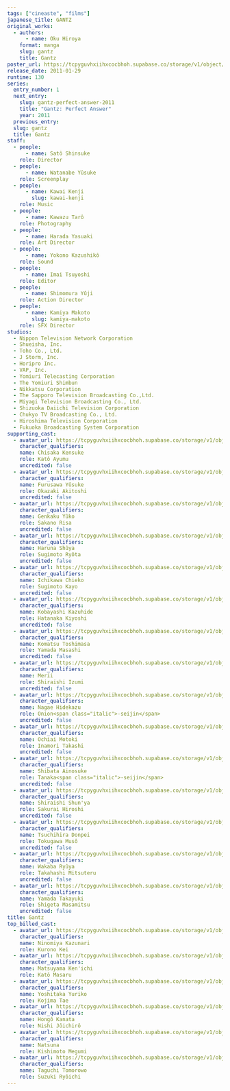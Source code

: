 ```yaml
---
tags: ["cineaste", "films"]
japanese_title: GANTZ
original_works:
  - authors:
      - name: Oku Hiroya
    format: manga
    slug: gantz
    title: Gantz
poster_url: https://tcpyguvhxiihxcocbhoh.supabase.co/storage/v1/object/public/godzilla-cineaste-public/content/films/gantz-2011/posters/gantz-2011.jpg
release_date: 2011-01-29
runtime: 130
series:
  entry_number: 1
  next_entry:
    slug: gantz-perfect-answer-2011
    title: "Gantz: Perfect Answer"
    year: 2011
  previous_entry:
  slug: gantz
  title: Gantz
staff:
  - people:
      - name: Satô Shinsuke
    role: Director
  - people:
      - name: Watanabe Yûsuke
    role: Screenplay
  - people:
      - name: Kawai Kenji
        slug: kawai-kenji
    role: Music
  - people:
      - name: Kawazu Tarô
    role: Photography
  - people:
      - name: Harada Yasuaki
    role: Art Director
  - people:
      - name: Yokono Kazushikô
    role: Sound
  - people:
      - name: Imai Tsuyoshi
    role: Editor
  - people:
      - name: Shimomura Yûji
    role: Action Director
  - people:
      - name: Kamiya Makoto
        slug: kamiya-makoto
    role: SFX Director
studios:
  - Nippon Television Network Corporation
  - Shueisha, Inc.
  - Toho Co., Ltd.
  - J Storm, Inc.
  - Horipro Inc.
  - VAP, Inc.
  - Yomiuri Telecasting Corporation
  - The Yomiuri Shimbun
  - Nikkatsu Corporation
  - The Sapporo Television Broadcasting Co.,Ltd.
  - Miyagi Television Broadcasting Co., Ltd.
  - Shizuoka Daiichi Television Corporation
  - Chukyo TV Broadcasting Co., Ltd.
  - Hiroshima Television Corporation
  - Fukuoka Broadcasting System Corporation
supporting_cast:
  - avatar_url: https://tcpyguvhxiihxcocbhoh.supabase.co/storage/v1/object/public/godzilla-cineaste-public/content/films/gantz-2011/cast-avatars/kensuke-chikasa-0.jpg
    character_qualifiers:
    name: Chisaka Kensuke
    role: Katô Ayumu
    uncredited: false
  - avatar_url: https://tcpyguvhxiihxcocbhoh.supabase.co/storage/v1/object/public/godzilla-cineaste-public/content/films/gantz-2011/cast-avatars/yusuke-furusawa-0.jpg
    character_qualifiers:
    name: Furusawa Yûsuke
    role: Okazaki Akitoshi
    uncredited: false
  - avatar_url: https://tcpyguvhxiihxcocbhoh.supabase.co/storage/v1/object/public/godzilla-cineaste-public/content/films/gantz-2011/cast-avatars/yuko-genkaku-0.jpg
    character_qualifiers:
    name: Genkaku Yûko
    role: Sakano Risa
    uncredited: false
  - avatar_url: https://tcpyguvhxiihxcocbhoh.supabase.co/storage/v1/object/public/godzilla-cineaste-public/content/films/gantz-2011/cast-avatars/shuya-haruna-0.jpg
    character_qualifiers:
    name: Haruna Shûya
    role: Sugimoto Ryôta
    uncredited: false
  - avatar_url: https://tcpyguvhxiihxcocbhoh.supabase.co/storage/v1/object/public/godzilla-cineaste-public/content/films/gantz-2011/cast-avatars/chieko-ichikawa-0.jpg
    character_qualifiers:
    name: Ichikawa Chieko
    role: Sugimoto Kayo
    uncredited: false
  - avatar_url: https://tcpyguvhxiihxcocbhoh.supabase.co/storage/v1/object/public/godzilla-cineaste-public/content/films/gantz-2011/cast-avatars/kazuhide-kobayashi-0.jpg
    character_qualifiers:
    name: Kobayashi Kazuhide
    role: Hatanaka Kiyoshi
    uncredited: false
  - avatar_url: https://tcpyguvhxiihxcocbhoh.supabase.co/storage/v1/object/public/godzilla-cineaste-public/content/films/gantz-2011/cast-avatars/toshimasa-komatsu-0.jpg
    character_qualifiers:
    name: Komatsu Toshimasa
    role: Yamada Masashi
    uncredited: false
  - avatar_url: https://tcpyguvhxiihxcocbhoh.supabase.co/storage/v1/object/public/godzilla-cineaste-public/content/films/gantz-2011/cast-avatars/merii-0.jpg
    character_qualifiers:
    name: Merii
    role: Shiraishi Izumi
    uncredited: false
  - avatar_url: https://tcpyguvhxiihxcocbhoh.supabase.co/storage/v1/object/public/godzilla-cineaste-public/content/films/gantz-2011/cast-avatars/hidekazu-nagai-0.jpg
    character_qualifiers:
    name: Nagae Hidekazu
    role: Onion<span class="italic">-seijin</span>
    uncredited: false
  - avatar_url: https://tcpyguvhxiihxcocbhoh.supabase.co/storage/v1/object/public/godzilla-cineaste-public/content/films/gantz-2011/cast-avatars/motoki-ochiai-0.jpg
    character_qualifiers:
    name: Ochiai Motoki
    role: Inamori Takashi
    uncredited: false
  - avatar_url: https://tcpyguvhxiihxcocbhoh.supabase.co/storage/v1/object/public/godzilla-cineaste-public/content/films/gantz-2011/cast-avatars/ainosuke-shibata-0.jpg
    character_qualifiers:
    name: Shibata Ainosuke
    role: Tanaka<span class="italic">-seijin</span>
    uncredited: false
  - avatar_url: https://tcpyguvhxiihxcocbhoh.supabase.co/storage/v1/object/public/godzilla-cineaste-public/content/films/gantz-2011/cast-avatars/shunya-shiraishi-0.jpg
    character_qualifiers:
    name: Shiraishi Shun'ya
    role: Sakurai Hiroshi
    uncredited: false
  - avatar_url: https://tcpyguvhxiihxcocbhoh.supabase.co/storage/v1/object/public/godzilla-cineaste-public/content/films/gantz-2011/cast-avatars/donpei-tsuchihira-0.jpg
    character_qualifiers:
    name: Tsuchihira Donpei
    role: Tokugawa Musô
    uncredited: false
  - avatar_url: https://tcpyguvhxiihxcocbhoh.supabase.co/storage/v1/object/public/godzilla-cineaste-public/content/films/gantz-2011/cast-avatars/ryuya-wakaba-0.jpg
    character_qualifiers:
    name: Wakaba Ryûya
    role: Takahashi Mitsuteru
    uncredited: false
  - avatar_url: https://tcpyguvhxiihxcocbhoh.supabase.co/storage/v1/object/public/godzilla-cineaste-public/content/films/gantz-2011/cast-avatars/takayuki-yamada-0.jpg
    character_qualifiers:
    name: Yamada Takayuki
    role: Shigeta Masamitsu
    uncredited: false
title: Gantz
top_billed_cast:
  - avatar_url: https://tcpyguvhxiihxcocbhoh.supabase.co/storage/v1/object/public/godzilla-cineaste-public/content/films/gantz-2011/cast-avatars/kazunari-ninomiya-0.jpg
    character_qualifiers:
    name: Ninomiya Kazunari
    role: Kurono Kei
  - avatar_url: https://tcpyguvhxiihxcocbhoh.supabase.co/storage/v1/object/public/godzilla-cineaste-public/content/films/gantz-2011/cast-avatars/kenichi-matsuyama-0.jpg
    character_qualifiers:
    name: Matsuyama Ken'ichi
    role: Katô Masaru
  - avatar_url: https://tcpyguvhxiihxcocbhoh.supabase.co/storage/v1/object/public/godzilla-cineaste-public/content/films/gantz-2011/cast-avatars/yuriko-yoshitaka-0.jpg
    character_qualifiers:
    name: Yoshitaka Yuriko
    role: Kojima Tae
  - avatar_url: https://tcpyguvhxiihxcocbhoh.supabase.co/storage/v1/object/public/godzilla-cineaste-public/content/films/gantz-2011/cast-avatars/kanata-hongo-0.jpg
    character_qualifiers:
    name: Hongô Kanata
    role: Nishi Jôichirô
  - avatar_url: https://tcpyguvhxiihxcocbhoh.supabase.co/storage/v1/object/public/godzilla-cineaste-public/content/films/gantz-2011/cast-avatars/natsuna-0.jpg
    character_qualifiers:
    name: Natsuna
    role: Kishimoto Megumi
  - avatar_url: https://tcpyguvhxiihxcocbhoh.supabase.co/storage/v1/object/public/godzilla-cineaste-public/content/films/gantz-2011/cast-avatars/tomorowo-taguchi-0.jpg
    character_qualifiers:
    name: Taguchi Tomorowo
    role: Suzuki Ryôichi
---
```

